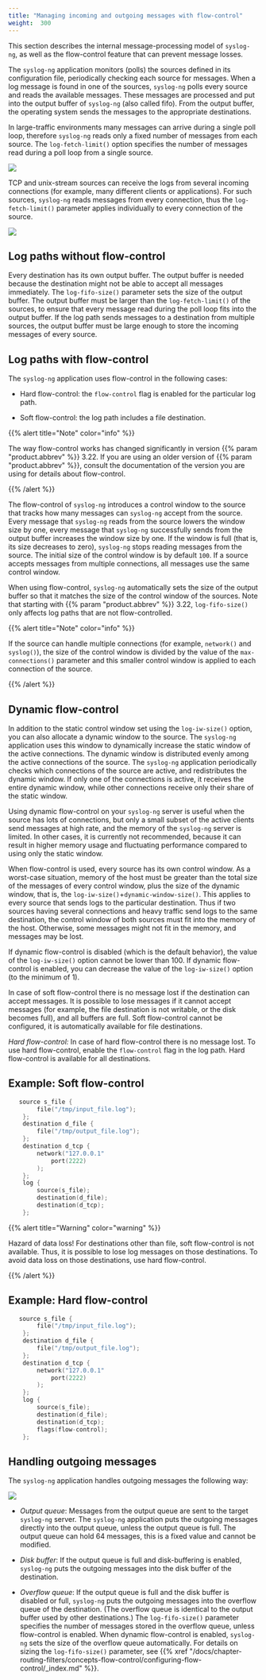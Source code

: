 ```yaml
---
title: "Managing incoming and outgoing messages with flow-control"
weight:  300
---
```

<!-- DISCLAIMER: This file is based on the syslog-ng Open Source Edition documentation https://github.com/balabit/syslog-ng-ose-guides/commit/2f4a52ee61d1ea9ad27cb4f3168b95408fddfdf2 and is used under the terms of The syslog-ng Open Source Edition Documentation License. The file has been modified by Axoflow. -->

This section describes the internal message-processing model of `syslog-ng`, as well as the flow-control feature that can prevent message losses.

The `syslog-ng` application monitors (polls) the sources defined in its configuration file, periodically checking each source for messages. When a log message is found in one of the sources, `syslog-ng` polls every source and reads the available messages. These messages are processed and put into the output buffer of `syslog-ng` (also called fifo). From the output buffer, the operating system sends the messages to the appropriate destinations.

In large-traffic environments many messages can arrive during a single poll loop, therefore `syslog-ng` reads only a fixed number of messages from each source. The `log-fetch-limit()` option specifies the number of messages read during a poll loop from a single source.

![](../Images/Figures/fig-syslog-ng-io-01.png)

TCP and unix-stream sources can receive the logs from several incoming connections (for example, many different clients or applications). For such sources, `syslog-ng` reads messages from every connection, thus the `log-fetch-limit()` parameter applies individually to every connection of the source.

![](../Images/Figures/fig-syslog-ng-io-02.png)


## Log paths without flow-control

Every destination has its own output buffer. The output buffer is needed because the destination might not be able to accept all messages immediately. The `log-fifo-size()` parameter sets the size of the output buffer. The output buffer must be larger than the `log-fetch-limit()` of the sources, to ensure that every message read during the poll loop fits into the output buffer. If the log path sends messages to a destination from multiple sources, the output buffer must be large enough to store the incoming messages of every source.



## Log paths with flow-control

The `syslog-ng` application uses flow-control in the following cases:

  - Hard flow-control: the `flow-control` flag is enabled for the particular log path.

  - Soft flow-control: the log path includes a file destination.

{{% alert title="Note" color="info" %}}

The way flow-control works has changed significantly in version {{% param "product.abbrev" %}} 3.22. If you are using an older version of {{% param "product.abbrev" %}}, consult the documentation of the version you are using for details about flow-control.

{{% /alert %}}

The flow-control of `syslog-ng` introduces a control window to the source that tracks how many messages can `syslog-ng` accept from the source. Every message that `syslog-ng` reads from the source lowers the window size by one, every message that `syslog-ng` successfully sends from the output buffer increases the window size by one. If the window is full (that is, its size decreases to zero), `syslog-ng` stops reading messages from the source. The initial size of the control window is by default `100`. If a source accepts messages from multiple connections, all messages use the same control window.

When using flow-control, `syslog-ng` automatically sets the size of the output buffer so that it matches the size of the control window of the sources. Note that starting with {{% param "product.abbrev" %}} 3.22, `log-fifo-size()` only affects log paths that are not flow-controlled.

{{% alert title="Note" color="info" %}}

If the source can handle multiple connections (for example, `network()` and `syslog()`), the size of the control window is divided by the value of the `max-connections()` parameter and this smaller control window is applied to each connection of the source.

{{% /alert %}}


## Dynamic flow-control

In addition to the static control window set using the `log-iw-size()` option, you can also allocate a dynamic window to the source. The `syslog-ng` application uses this window to dynamically increase the static window of the active connections. The dynamic window is distributed evenly among the active connections of the source. The `syslog-ng` application periodically checks which connections of the source are active, and redistributes the dynamic window. If only one of the connections is active, it receives the entire dynamic window, while other connections receive only their share of the static window.

Using dynamic flow-control on your `syslog-ng` server is useful when the source has lots of connections, but only a small subset of the active clients send messages at high rate, and the memory of the `syslog-ng` server is limited. In other cases, it is currently not recommended, because it can result in higher memory usage and fluctuating performance compared to using only the static window.

When flow-control is used, every source has its own control window. As a worst-case situation, memory of the host must be greater than the total size of the messages of every control window, plus the size of the dynamic window, that is, the `log-iw-size()`+`dynamic-window-size()`. This applies to every source that sends logs to the particular destination. Thus if two sources having several connections and heavy traffic send logs to the same destination, the control window of both sources must fit into the memory of the host. Otherwise, some messages might not fit in the memory, and messages may be lost.

If dynamic flow-control is disabled (which is the default behavior), the value of the `log-iw-size()` option cannot be lower than 100. If dynamic flow-control is enabled, you can decrease the value of the `log-iw-size()` option (to the minimum of 1).


In case of soft flow-control there is no message lost if the destination can accept messages. It is possible to lose messages if it cannot accept messages (for example, the file destination is not writable, or the disk becomes full), and all buffers are full. Soft flow-control cannot be configured, it is automatically available for file destinations.

*Hard flow-control:* In case of hard flow-control there is no message lost. To use hard flow-control, enable the `flow-control` flag in the log path. Hard flow-control is available for all destinations.


## Example: Soft flow-control

```c
   source s_file {
        file("/tmp/input_file.log");
    };
    destination d_file {
        file("/tmp/output_file.log");
    };
    destination d_tcp {
        network("127.0.0.1"
            port(2222)
        );
    };
    log {
        source(s_file);
        destination(d_file);
        destination(d_tcp);
    };
```


{{% alert title="Warning" color="warning" %}}

Hazard of data loss! For destinations other than file, soft flow-control is not available. Thus, it is possible to lose log messages on those destinations. To avoid data loss on those destinations, use hard flow-control.

{{% /alert %}}



## Example: Hard flow-control

```c
   source s_file {
        file("/tmp/input_file.log");
    };
    destination d_file {
        file("/tmp/output_file.log");
    };
    destination d_tcp {
        network("127.0.0.1"
            port(2222)
        );
    };
    log {
        source(s_file);
        destination(d_file);
        destination(d_tcp);
        flags(flow-control);
    };
```



## Handling outgoing messages

The `syslog-ng` application handles outgoing messages the following way:

![](../Images/Figures/disk-buffer-diagram-normal.png)

  - *Output queue*: Messages from the output queue are sent to the target `syslog-ng` server. The `syslog-ng` application puts the outgoing messages directly into the output queue, unless the output queue is full. The output queue can hold 64 messages, this is a fixed value and cannot be modified.

  - *Disk buffer*: If the output queue is full and disk-buffering is enabled, `syslog-ng` puts the outgoing messages into the disk buffer of the destination.

  - *Overflow queue*: If the output queue is full and the disk buffer is disabled or full, `syslog-ng` puts the outgoing messages into the overflow queue of the destination. (The overflow queue is identical to the output buffer used by other destinations.) The `log-fifo-size()` parameter specifies the number of messages stored in the overflow queue, unless flow-control is enabled. When dynamic flow-control is enabled, `syslog-ng` sets the size of the overflow queue automatically. For details on sizing the `log-fifo-size()` parameter, see {{% xref "/docs/chapter-routing-filters/concepts-flow-control/configuring-flow-control/_index.md" %}}.

